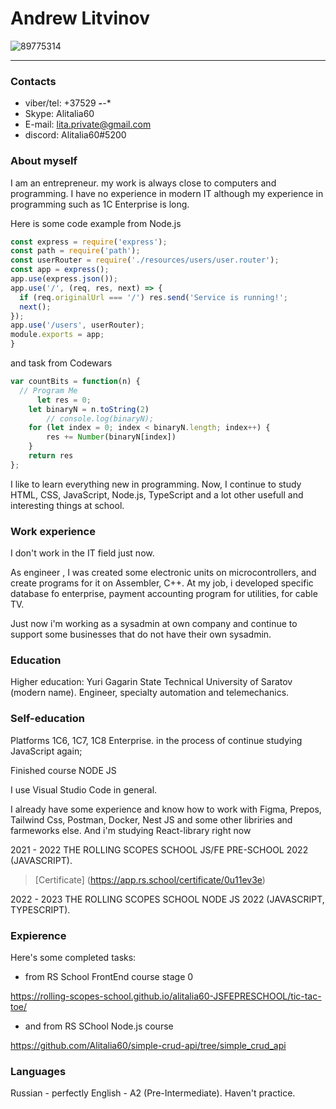 # Andrew Litvinov # 
![89775314](https://user-images.githubusercontent.com/89775314/223960104-db29769d-4985-4a39-a5d2-652d3924f646.png)

---
### Contacts ###

* viber/tel: +37529 ***-**-**
* Skype: Alitalia60
* E-mail: lita.private@gmail.com
* discord: Alitalia60#5200

### About myself ###
I am an entrepreneur. my work is always close to computers and programming. I have no experience in modern IT although my experience in programming such as 1C Enterprise is long.

Here is some code example from Node.js

```js
const express = require('express');
const path = require('path');
const userRouter = require('./resources/users/user.router');
const app = express();
app.use(express.json());
app.use('/', (req, res, next) => {
  if (req.originalUrl === '/') res.send('Service is running!';
  next();
});
app.use('/users', userRouter);
module.exports = app;
}
```

and task from Codewars

```js
var countBits = function(n) {
  // Program Me
      let res = 0;
    let binaryN = n.toString(2)
        // console.log(binaryN);
    for (let index = 0; index < binaryN.length; index++) {
        res += Number(binaryN[index])
    }
    return res
};
```
I like to learn everything new in programming.
Now, I continue to study HTML, CSS, JavaScript, Node.js, TypeScript and a lot other usefull and interesting things at school.

### Work experience ###

I don't work in the IT field just now. 

As engineer , I was created some electronic units on microcontrollers, and create programs for it on Assembler, C++. At my job, i developed specific database fo enterprise, payment accounting program for utilities, for cable TV.

Just now i'm working as a sysadmin at own company and continue to support some businesses that do not have their own sysadmin.

### Education ###

Higher education: Yuri Gagarin State Technical University of Saratov (modern name). Engineer, specialty automation and telemechanics.

### Self-education ###

Platforms 1C6, 1C7, 1C8 Enterprise. in the process of continue studying JavaScript again;

Finished course NODE JS

I use Visual Studio Code in general.

I already have some experience and know how to work with Figma, Prepos, Tailwind Css, Postman, Docker, Nest JS and some other libriries and farmeworks else. And i'm studying React-library right now

2021 - 2022 THE ROLLING SCOPES SCHOOL JS/FE PRE-SCHOOL 2022 (JAVASCRIPT).

> [Certificate] (https://app.rs.school/certificate/0u11ev3e)

2022 - 2023 THE ROLLING SCOPES SCHOOL NODE JS 2022 (JAVASCRIPT, TYPESCRIPT).

### Expierence ###

Here's some completed tasks:

* from RS School FrontEnd course stage 0 

https://rolling-scopes-school.github.io/alitalia60-JSFEPRESCHOOL/tic-tac-toe/

* and from RS SChool Node.js course

https://github.com/Alitalia60/simple-crud-api/tree/simple_crud_api


### Languages ###
Russian - perfectly
English - A2 (Pre-Intermediate). Haven't practice.
